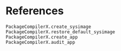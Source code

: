 # References

```@docs
PackageCompilerX.create_sysimage
PackageCompilerX.restore_default_sysimage
PackageCompilerX.create_app
PackageCompilerX.audit_app
```
